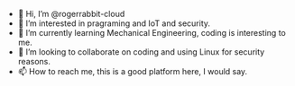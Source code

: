 - 👋 Hi, I’m @rogerrabbit-cloud
- 👀 I’m interested in pragraming and IoT and security.
- 🌱 I’m currently learning Mechanical Engineering, coding is interesting to me.
- 💞️ I’m looking to collaborate on coding and using Linux for security reasons.
- 📫 How to reach me, this is a good platform here, I would say. 

<!---
rogerrabbit-cloud/rogerrabbit-cloud is a ✨ special ✨ repository because its `README.md` (this file) appears on your GitHub profile.
You can click the Preview link to take a look at your changes.
--->
